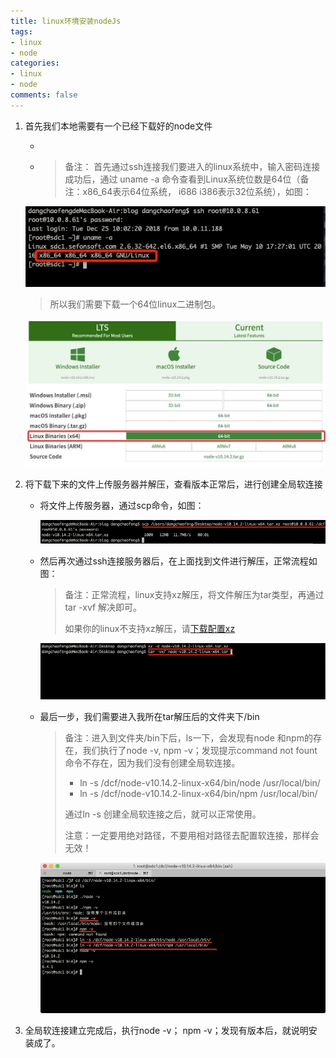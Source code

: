 ```yaml
---
title: linux环境安装nodeJs
tags:
- linux
- node
categories: 
- linux
- node
comments: false
---
```

1. 首先我们本地需要有一个已经下载好的node文件

   * [下载地址1（英文）]: (https://nodejs.org/en/download/)

   * [下载地址2（中文）]: (http://nodejs.cn/download/)

     >  备注： 首先通过ssh连接我们要进入的linux系统中，输入密码连接成功后，通过  uname -a  命令查看到Linux系统位数是64位（备注：x86_64表示64位系统， i686 i386表示32位系统），如图：

   	![Image1 text](no-network-linux-install-nodeJs/img1.jpg)

   > 所以我们需要下载一个64位linux二进制包。

   ![Image2 text](no-network-linux-install-nodeJs/img2.jpg)

2. 将下载下来的文件上传服务器并解压，查看版本正常后，进行创建全局软连接

   * 将文件上传服务器，通过scp命令，如图：

     ![Image3 text](no-network-linux-install-nodeJs/img3.jpg)

   * 然后再次通过ssh连接服务器后，在上面找到文件进行解压，正常流程如图：

     > 备注：正常流程，linux支持xz解压，将文件解压为tar类型，再通过tar -xvf 解决即可。
     >
     > 如果你的linux不支持xz解压，请[下载配置xz](https://www.jianshu.com/p/6efadc7f86cf)

     ![Image4 text](no-network-linux-install-nodeJs/img4.jpg)


   * 最后一步，我们需要进入我所在tar解压后的文件夹下/bin

     > 备注：进入到文件夹/bin下后，ls一下，会发现有node 和npm的存在，我们执行了node -v, npm -v；发现提示command not fount 命令不存在，因为我们没有创建全局软连接。
     >
     > * ln -s /dcf/node-v10.14.2-linux-x64/bin/node /usr/local/bin/
     > * ln -s /dcf/node-v10.14.2-linux-x64/bin/npm /usr/local/bin/
     >
     > 通过ln -s 创建全局软连接之后，就可以正常使用。
     >
     > 注意：一定要用绝对路径，不要用相对路径去配置软连接，那样会无效！

     ![Image5 text](no-network-linux-install-nodeJs/img5.jpg)

3. 全局软连接建立完成后，执行node -v； npm -v；发现有版本后，就说明安装成了。